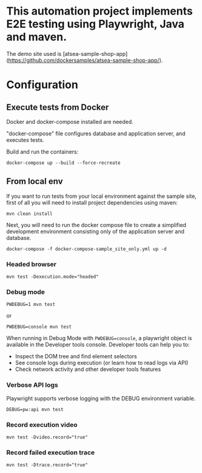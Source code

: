 # This automation project implements E2E testing using Playwright, Java and maven.
The demo site used is [atsea-sample-shop-app] (https://github.com/dockersamples/atsea-sample-shop-app/).

# Configuration

## Execute tests from Docker
Docker and docker-compose installed are needed.

"docker-compose" file configures database and application server, and executes tests.

Build and run the containers:

`docker-compose up --build --force-recreate`

## From local env
If you want to run tests from your local environment against the sample site,
first of all you will need to install project dependencies using maven:

`mvn clean install`

Next, you will need to run the docker compose file to create a simplified development environment consisting only of the application server and database.

`docker-compose -f docker-compose-sample_site_only.yml up -d`


### Headed browser

`mvn test -Dexecution.mode="headed"`

### Debug mode

`PWDEBUG=1 mvn test`

or

`PWDEBUG=console mvn test`

When running in Debug Mode with `PWDEBUG=console`, a playwright object is available in the Developer tools console.
Developer tools can help you to:

* Inspect the DOM tree and find element selectors
* See console logs during execution (or learn how to read logs via API)
* Check network activity and other developer tools features

### Verbose API logs

Playwright supports verbose logging with the DEBUG environment variable.

`DEBUG=pw:api mvn test`

### Record execution video

`mvn test -Dvideo.record="true"`

### Record failed execution trace

`mvn test -Dtrace.record="true"`
